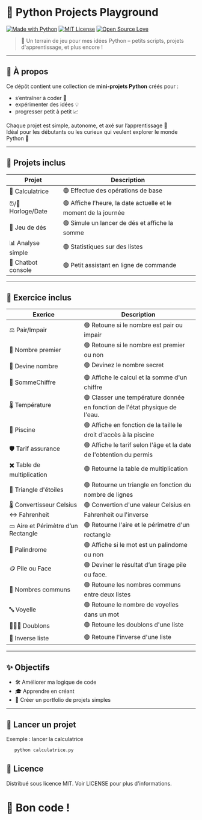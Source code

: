 # 🐍 Python Projects Playground

[![Made with Python](https://img.shields.io/badge/Made%20with-Python-3776AB?logo=python&logoColor=white)](https://www.python.org/)
[![MIT License](https://img.shields.io/badge/License-MIT-green.svg)](LICENSE)
[![Open Source Love](https://img.shields.io/badge/Open%20Source-%F0%9F%92%9A-brightgreen)]()

> 🚀 Un terrain de jeu pour mes idées Python – petits scripts, projets d'apprentissage, et plus encore !

---

## 🧠 À propos

Ce dépôt contient une collection de **mini-projets Python** créés pour :
- s’entraîner à coder 🧪
- expérimenter des idées 💡
- progresser petit à petit 📈

Chaque projet est simple, autonome, et axé sur l’apprentissage 🐣  
Idéal pour les débutants ou les curieux qui veulent explorer le monde Python 🐍

---

## 📁 Projets inclus

| Projet             | Description                                                     |
|--------------------|-----------------------------------------------------------------|
| 🧮 Calculatrice    | 🟢 Effectue des opérations de base                              |
| ⏰/📅 Horloge/Date  | 🟢 Affiche l’heure, la date actuelle et le moment de la journée |
| 🎲 Jeu de dés      | 🟢 Simule un lancer de dés et affiche la somme                  |
| 📊 Analyse simple  | 🟢 Statistiques sur des listes                                  |
| 🤖 Chatbot console | 🟢 Petit assistant en ligne de commande                         |

---
## 📁 Exercice inclus

| Exerice                                | Description                                                                |
|----------------------------------------|----------------------------------------------------------------------------|
| ⚖️ Pair/Impair                         | 🟢 Retoune si le nombre est pair ou impair                                 |
| 🔢 Nombre premier                      | 🟢 Retoune si le nombre est premier ou non                                 |
| 🎯 Devine nombre                       | 🟢 Devinez le nombre secret                                                |
| 🔢 SommeChiffre                        | 🟢 Affiche le calcul et la somme d'un chiffre                              |
| 🌡️ Température                        | 🟢 Classer une température donnée en fonction de l'état physique de l'eau. |
| 🌊 Piscine                             | 🟢 Affiche en fonction de la taille le droit d'accès à la piscine          |
| 🛡️ Tarif assurance                    | 🟢 Affiche le tarif selon l'âge et la date de l'obtention du permis        |
| ✖️ Table de multiplication             | 🟢 Retourne la table de multiplication                                     |
| 🔺 Triangle d'étoiles                  | 🟢 Retourne un triangle en fonction du nombre de lignes                    |
| 🌡️ Convertisseur Celsius ↔ Fahrenheit | 🟢 Convertion d'une valeur Celsius en Fahrenheit ou l'inverse              |
| ▭ Aire et Périmètre d’un Rectangle     | 🟢 Retourne l'aire et le périmetre d'un rectangle                          |
| 🔁 Palindrome                          | 🟢 Affiche si le mot est un palindome ou non                               |
| 🪙 Pile ou Face                        | 🟢 Deviner le résultat d’un tirage pile ou face.                           |
| 🔁 Nombres communs                     | 🟢 Retoune les nombres communs entre deux listes                           |
| 🔤 Voyelle                             | 🟢 Retoune le nombre de voyelles dans un mot                               |
| 🧑‍🤝‍🧑 Doublons                      | 🟢 Retoune les doublons d'une liste                                        |
| 🔄 Inverse liste                       | 🟢 Retoune l'inverse d'une liste                                           |

---
## ✨ Objectifs

- 🛠 Améliorer ma logique de code
- 🎓 Apprendre en créant
- 💼 Créer un portfolio de projets simples

---

## 🚀 Lancer un projet
Exemple : lancer la calculatrice
```bash
   python calculatrice.py
```
## 📜 Licence
Distribué sous licence MIT. Voir LICENSE pour plus d'informations.

# 🎉 Bon code !
